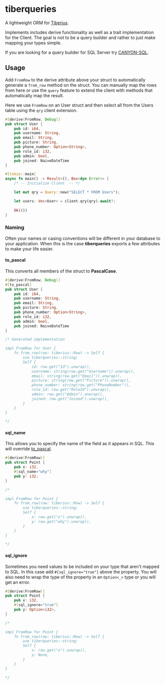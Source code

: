 # tiberqueries
A lightweight ORM for [Tiberius](https://github.com/prisma/tiberius). 

Implements includes derive functionality as well as a trait implementation for the Client. The goal is not to be a query builder and rather to just make mapping your types simple. 

If you are looking for a query builder for SQL Server try [CANYON-SQL](https://github.com/zerodaycode/Canyon-SQL).

## Usage
Add `FromRow` to the derive attribute above your struct to automatically generate a `from_row` method on the struct. You can manually map the rows from here or use the `query` feature to extend the client with methods that automatically map the result.

Here we use `FromRow` on an User struct and then select all from the Users table using the `qry` client extension.

```rust
#[derive(FromRow, Debug)]
pub struct User {
    pub id: i64,
    pub username: String,
    pub email: String,
    pub picture: String,
    pub phone_number: Option<String>,
    pub role_id: i32,
    pub admin: bool,
    pub joined: NaiveDateTime
}

#[tokio::main]
async fn main() -> Result<(), Box<dyn Error>> {
    /* -- Initialize Client  -- */

    let mut qry = Query::new("SELECT * FROM Users");

    let users: Vec<User> = client.qry(qry).await?;
    
    Ok(())
}
```

### Naming

Often your names or casing conventions will be different in your database to your application. When this is the case **tiberqueries** exports a few attributes to make your life easier.

#### to_pascal
This converts all members of the struct to **PascalCase**.

```rust
#[derive(FromRow, Debug)]
#[to_pascal]
pub struct User {
    pub id: i64,
    pub username: String,
    pub email: String,
    pub picture: String,
    pub phone_number: Option<String>,
    pub role_id: i32,
    pub admin: bool,
    pub joined: NaiveDateTime
}

/* Generated implementation

impl FromRow for User {
    fn from_row(row: tiberius::Row) -> Self {
        use tiberqueries::string;
        Self {
            id: row.get("Id").unwrap(),
            username: string(row.get("Username")).unwrap(),
            email: string(row.get("Email")).unwrap(),
            picture: string(row.get("Picture")).unwrap(),
            phone_number: string(row.get("PhoneNumber")),
            role_id: row.get("RoleId").unwrap(),
            admin: row.get("Admin").unwrap(),
            joined: row.get("Joined").unwrap(),
        }
    }
}

*/
```

#### sql_name
This allows you to specify the name of the field as it appears in SQL. This will override [to_pascal](#to_pascal).

```rust
#[derive(FromRow)]
pub struct Point {
    pub x: i32,
    #[sql_name="why"]
    pub y: i32,
}

/*

impl FromRow for Point {
    fn from_row(row: tiberius::Row) -> Self {
        use tiberqueries::string;
        Self {
            x: row.get("x").unwrap(),
            y: row.get("why").unwrap(),
        }
    }
}

*/
```

#### sql_ignore
Sometimes you need values to be included on your type that aren't mapped to SQL. In this case add `#[sql_ignore="true"]` above the property. You will also need to wrap the type of the property in an `Option<_>` type or you will get an error.

```rust
#[derive(FromRow)]
pub struct Point {
    pub x: i32,
    #[sql_ignore="true"]
    pub y: Option<i32>,
}

/*

impl FromRow for Point {
    fn from_row(row: tiberius::Row) -> Self {
        use tiberqueries::string;
        Self {
            x: row.get("x").unwrap(),
            y: None,
        }
    }
}

*/
```